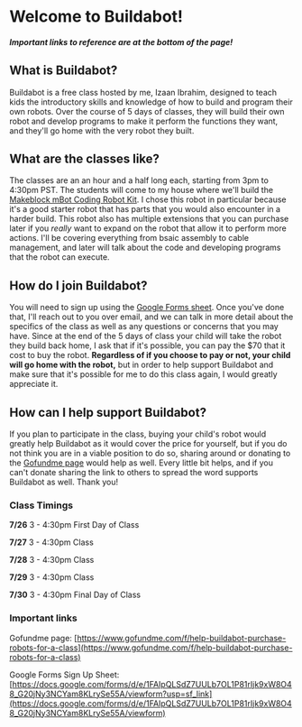 # Welcome to Buildabot!
##### Important links to reference are at the bottom of the page!
## What is Buildabot?
Buildabot is a free class hosted by me, Izaan Ibrahim, designed to teach kids the introductory skills and knowledge of how to build and program their own robots. Over the course of 5 days of classes, they will build their own robot and develop programs to make it perform the functions they want, and they'll go home with the very robot they built.
## What are the classes like?
The classes are an an hour and a half long each, starting from 3pm to 4:30pm PST. The students will come to my house where we'll build the [Makeblock mBot Coding Robot Kit](https://www.amazon.com/Makeblock-Mechanical-Entry-Level-Programming-Creativity/dp/B00SK5RUQY/ref=sr_1_2_sspa?dchild=1&keywords=robotics+set&qid=1625732033&sr=8-2-spons&psc=1&spLa=ZW5jcnlwdGVkUXVhbGlmaWVyPUFJRk5ENkg2U1o0QzImZW5jcnlwdGVkSWQ9QTEwMTI3MzkyTFlHVjRPWVpZVVZRJmVuY3J5cHRlZEFkSWQ9QTAyNTg2MjYzSjNTM1NZWjRHOTM2JndpZGdldE5hbWU9c3BfYXRmJmFjdGlvbj1jbGlja1JlZGlyZWN0JmRvTm90TG9nQ2xpY2s9dHJ1ZQ). I chose this robot in particular because it's a good starter robot that has parts that you would also encounter in a harder build. This robot also has multiple extensions that you can purchase later if you *really* want to expand on the robot that allow it to perform more actions. I'll be covering everything from bsaic assembly to cable management, and later will talk about the code and developing programs that the robot can execute. 
## How do I join Buildabot?
You will need to sign up using the [Google Forms sheet](https://docs.google.com/forms/d/e/1FAIpQLSdZ7UULb7OL1P81rIjk9xW8O48_G20jNy3NCYam8KLrySe55A/viewform?usp=sf_link). Once you've done that, I'll reach out to you over email, and we can talk in more detail about the specifics of the class as well as any questions or concerns that you may have. Since at the end of the 5 days of class your child will take the robot they build back home, I ask that if it's possible, you can pay the $70 that it cost to buy the robot. **Regardless of if you choose to pay or not, your child will go home with the robot,** but in order to help support Buildabot and make sure that it's possible for me to do this class again, I would greatly appreciate it. 
## How can I help support Buildabot?
If you plan to participate in the class, buying your child's robot would greatly help Buildabot as it would cover the price for yourself, but if you do not think you are in a viable position to do so, sharing around or donating to the [Gofundme page](https://gofundme.com/f/help-buildabot-purchase-robots-for-a-class) would help as well. Every little bit helps, and if you can't donate sharing the link to others to spread the word supports Buildabot as well. Thank you!


### Class Timings
**7/26** 3 - 4:30pm          First Day of Class

**7/27** 3 - 4:30pm          Class

**7/28** 3 - 4:30pm          Class

**7/29** 3 - 4:30pm          Class

**7/30** 3 - 4:30pm          Final Day of Class
### Important links
Gofundme page: [https://www.gofundme.com/f/help-buildabot-purchase-robots-for-a-class](https://www.gofundme.com/f/help-buildabot-purchase-robots-for-a-class)

Google Forms Sign Up Sheet: [https://docs.google.com/forms/d/e/1FAIpQLSdZ7UULb7OL1P81rIjk9xW8O48_G20jNy3NCYam8KLrySe55A/viewform?usp=sf_link](https://docs.google.com/forms/d/e/1FAIpQLSdZ7UULb7OL1P81rIjk9xW8O48_G20jNy3NCYam8KLrySe55A/viewform)
